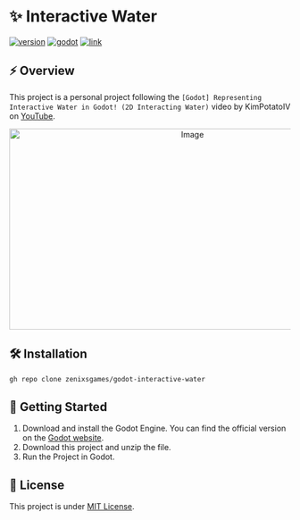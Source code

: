 # ✨ Interactive Water

[![version](https://img.shields.io/badge/version-1.0.0-blue)](https://github.com/zenixsgames/godot-interactive-water)
[![godot](https://img.shields.io/badge/godot-4.5-blue)](https://godotengine.org/)
[![link](https://img.shields.io/badge/link-blue)](https://www.youtube.com/watch?v=w29EnozYaVg)

## ⚡ Overview

This project is a personal project following the `[Godot] Representing Interactive Water in Godot! (2D Interacting Water)` video by KimPotatoIV on [YouTube](https://www.youtube.com/watch?v=w29EnozYaVg). 

<p align="center">
<img width="640" height="360" alt="Image" src="https://github.com/user-attachments/assets/68f8294b-0762-4210-955f-85e2959b58e8" />
</p>

## 🛠️ Installation

```bash
gh repo clone zenixsgames/godot-interactive-water
```

## 🚀 Getting Started

1. Download and install the Godot Engine. You can find the official version on the [Godot website](https://godotengine.org/).
2. Download this project and unzip the file.
3. Run the Project in Godot.

## 📝 License
This project is under [MIT License](https://github.com/zenixsgames/godot-interactive-water/blob/main/LICENSE).
